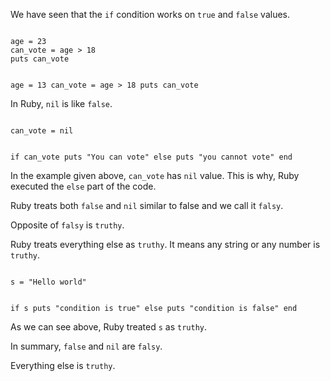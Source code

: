 We have seen that the `if`
condition works on `true`
and
`false` values.

<codeblock language="ruby" type="lesson">
<code>
age = 23
can_vote = age > 18
puts can_vote

age = 13
can_vote = age > 18
puts can_vote
</code>
</codeblock>

In Ruby, `nil` is
like `false`.

<codeblock language="ruby" type="lesson">
<code>
can_vote = nil

if can_vote
  puts "You can vote"
else
  puts "you cannot vote"
end
</code>
</codeblock>

In the example given above, `can_vote`
has `nil` value. This is why, Ruby
executed the `else` part of
the code.

Ruby treats both `false` and `nil`
similar to false and we call it `falsy`.

Opposite of `falsy` is `truthy`.

Ruby treats everything else as `truthy`.
It means any string or any number is `truthy`.

<codeblock language="ruby" type="lesson">
<code>
s = "Hello world"

if s
  puts "condition is true"
else
  puts "condition is false"
end
</code>
</codeblock>

As we can see above,
Ruby treated `s` as `truthy`.

In summary, `false`
and
`nil` are `falsy`.

Everything else is `truthy`.